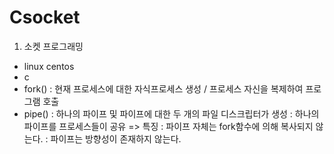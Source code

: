 # Csocket

1. 소켓 프로그래밍

- linux centos
- c
- fork() : 현재 프로세스에 대한 자식프로세스 생성 / 프로세스 자신을 복제하여 프로그램 호출
- pipe() :  하나의 파이프 및 파이프에 대한 두 개의 파일 디스크립터가 생성
         :  하나의 파이프를 프로세스들이 공유
         => 특징 : 파이프 자체는 fork함수에 의해 복사되지 않는다.
                :  파이프는 방향성이 존재하지 않는다.
